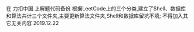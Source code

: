 在 力扣中国 上解题代码备份
根据LeetCode上的三个分类,建立了Shell、数据库和算法共计三个文件夹,主要更新算法文件夹,Shell和数据库留坑不填;
不得加入其它无关内容
2019.12.22
